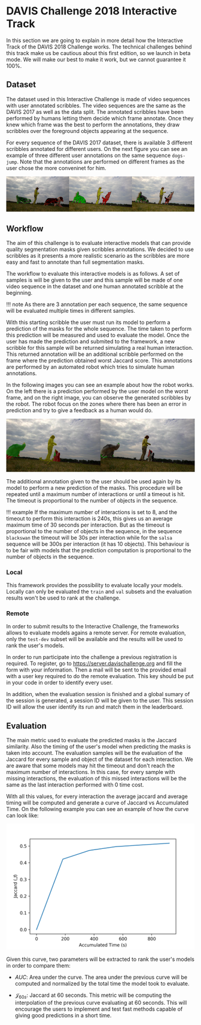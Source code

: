 # DAVIS Challenge 2018 Interactive Track

In this section we are going to explain in more detail how the Interactive Track of the DAVIS 2018 Challenge works. The technical challenges behind this track make us be cautious about this first edition, so we launch in beta mode. We will make our best to make it work, but we cannot guarantee it 100%.

## Dataset

The dataset used in this Interactive Challenge is made of video sequences with user annotated scribbles. The video sequences are the same as the DAVIS 2017 as well as the data split. The annotated scribbles have been performed by humans letting them decide which frame annotate. Once they knew which frame was the best to perform the annotations, they draw scribbles over the foreground objects appearing at the sequence.

For every sequence of the DAVIS 2017 dataset, there is available 3 different scribbles annotated for different users. On the next figure you can see an example of three different user annotations on the same sequence `dogs-jump`. Note that the annotations are performed on different frames as the user chose the more conveninet for him.

<div style="white-space: nowrap;">

<img src="/docs/images/scribbles/dogs-jump-scribble00.jpg" width="33.3%"/><img src="/docs/images/scribbles/dogs-jump-scribble01.jpg" width="33.3%"/><img src="/docs/images/scribbles/dogs-jump-scribble02.jpg" width="33.3%"/>

</div>

## Workflow

The aim of this challenge is to evaluate interactive models that can provide quality segmentation masks given scribbles annotations. We decided to use scribbles as it presents a more realistic scenario as the scribbles are more easy and fast to annotate than full segmentation masks.

The workflow to evaluate this interactive models is as follows. A set of samples is will be given to the user and this sample will be made of one video sequence in the dataset and one human annotated scribble at the beginning. 

!!! note
	As there are 3 annotation per each sequence, the same sequence will be evaluated multiple times in different samples.

With this starting scribble the user must run its model to perform a prediction of the masks for the whole sequence. The time taken to perform this prediction will be measured and used to evaluate the model. Once the user has made the prediction and submited to the framework, a new scribble for this sample will be returned simulating a real human interaction. This returned annotation will be an additional scribble performed on the frame where the prediction obtained worst Jaccard score. This annotations are performed by an automated robot which tries to simulate human annotations.

In the following images you can see an example about how the robot works. On the left there is a prediction performed by the user model on the worst frame, and on the right image, you can observe the generated scribbles by the robot. The robot focus on the zones where there has been an error in prediction and try to give a feedback as a human would do.

<div style="white-space: nowrap;">

<img src="/docs/images/workflow/pred_mask_overlay.jpg" width="50%"/><img src="/docs/images/workflow/generated_scribbles.jpg" width="50%"/>

</div>

The additional annotation given to the user should be used again by its model to perform a new prediction of the masks. This procedure will be repeated until a maximum number of interactions or until a timeout is hit. The timeout is proportional to the number of objects in the sequence.

!!! example
	If the maximum number of interactions is set to 8, and the timeout to perform this interaction is 240s, this gives us an average maximum time of 30 seconds per interaction. But as the timeout is proportional to the number of objects in the sequence, in the sequence `blackswan` the timeout will be 30s per interaction while for the `salsa` sequence will be 300s per interaction (it has 10 objects). This behaviour is to be fair with models that the prediction computation is proportional to the number of objects in the sequence.

### Local

This framework provides the possibility to evaluate locally your models. Locally can only be evaluated the `train` and `val` subsets and the evaluation results won't be used to rank at the challenge.

### Remote

In order to submit results to the Interactive Challenge, the frameworks allows to evaluate models agains a remote server. For remote evaluation, only the `test-dev` subset will be available and the results will be used to rank the user's models.

In order to run participate into the challenge a previous registration is required. To register, go to https://server.davischallenge.org and fill the form with your information. Then a mail will be sent to the provided email with a user key required to do the remote evaluation. This key should be put in your code in order to identify every user.

In addition, when the evaluation session is finished and a global sumary of the session is generated, a session ID will be given to the user. This session ID will allow the user identify its run and match them in the leaderboard.

## Evaluation

The main metric used to evaluate the predicted masks is the Jaccard similarity. Also the timing of the user's model when predicting the masks is taken into account. The evaluation samples will be the evaluation of the Jaccard for every sample and object of the dataset for each interaction. We are aware that some models may hit the timeout and don't reach the maximum number of interactions. In this case, for every sample with missing interactions, the evaluation of this missed interactions will be the same as the last interaction performed with 0 time cost.

With all this values, for every interaction the average jaccard and average timing will be computed and generate a curve of Jaccard vs Accumulated Time. On the following example you can see an example of how the curve can look like:

<div style="white-space: nowrap;">

<img src="/docs/images/workflow/evaluation.png" width="100%"/>

</div>

Given this curve, two parameters will be extracted to rank the user's models in order to compare them:

* $AUC$: Area under the curve. The area under the previous curve will be computed and normalized by the total time the model took to evaluate.

* $\mathcal{J}_{60s}$: Jaccard at 60 seconds. This metric will be computing the interpolation of the previous curve evaluating at 60 seconds. This will encourage the users to implement and test fast methods capable of giving good predictions in a short time.